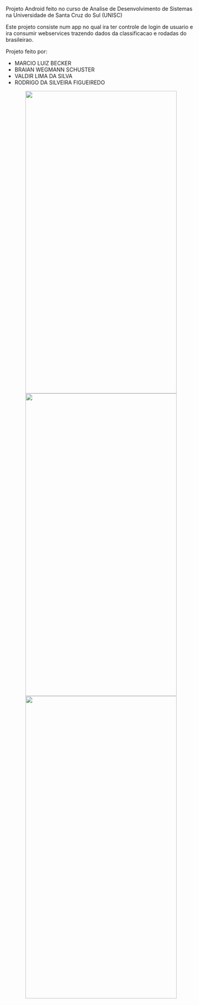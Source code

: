 Projeto Android feito no curso de Analise de Desenvolvimento de Sistemas na Universidade de Santa Cruz do Sul (UNISC)

Este projeto consiste num app no qual ira ter controle de login de usuario e ira consumir webservices 
trazendo dados da classificacao e rodadas do brasileirao.

Projeto feito por:
* MARCIO LUIZ BECKER
* BRAIAN WEGMANN SCHUSTER
* VALDIR LIMA DA SILVA
* RODRIGO DA SILVEIRA FIGUEIREDO

<div align="center">
    <img src="/../master/login.jpeg" width="400px" height="800px"/>
</div>


<div align="center">
    <img src="/../master/classificacao.jpeg" width="400px" height="800px"/>
</div>


<div align="center">
    <img src="/../master/rodada.jpeg" width="400px" height="800px"/>
</div>
